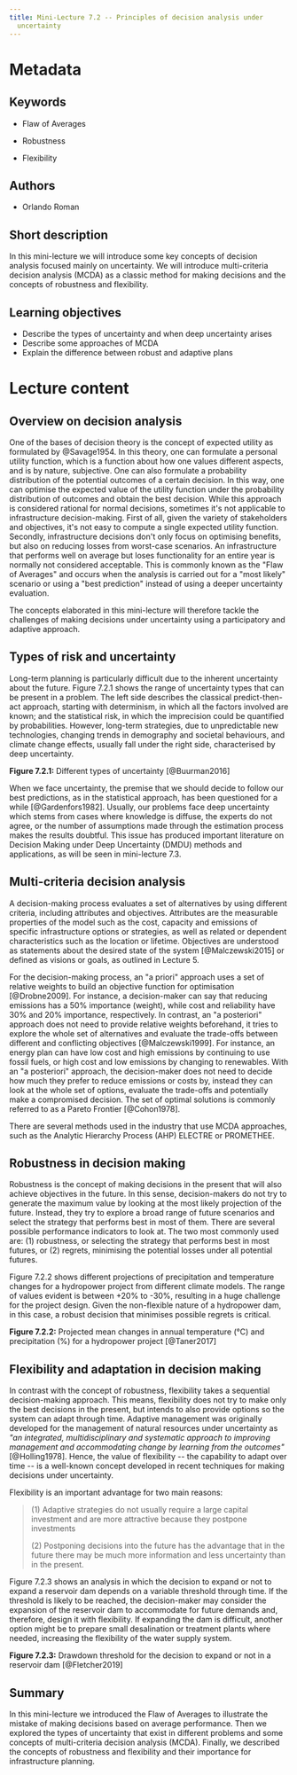 ```yaml
---
title: Mini-Lecture 7.2 -- Principles of decision analysis under
  uncertainty
---
```


# Metadata 

## Keywords

-   Flaw of Averages

-   Robustness

-   Flexibility

## Authors 

-   Orlando Roman

## Short description

In this mini-lecture we will introduce some key concepts of decision
analysis focused mainly on uncertainty. We will introduce multi-criteria
decision analysis (MCDA) as a classic method for making decisions and
the concepts of robustness and flexibility.

## Learning objectives

-   Describe the types of uncertainty and when deep uncertainty arises
-   Describe some approaches of MCDA
-   Explain the difference between robust and adaptive plans

# Lecture content

## Overview on decision analysis

One of the bases of decision theory is the concept of expected utility
as formulated by @Savage1954. In this theory, one can formulate a
personal utility function, which is a function about how one values
different aspects, and is by nature, subjective. One can also formulate
a probability distribution of the potential outcomes of a certain
decision. In this way, one can optimise the expected value of the
utility function under the probability distribution of outcomes and
obtain the best decision. While this approach is considered rational for
normal decisions, sometimes it's not applicable to infrastructure
decision-making. First of all, given the variety of stakeholders and
objectives, it's not easy to compute a single expected utility function.
Secondly, infrastructure decisions don't only focus on optimising
benefits, but also on reducing losses from worst-case scenarios. An
infrastructure that performs well on average but loses functionality for
an entire year is normally not considered acceptable. This is commonly
known as the "Flaw of Averages" and occurs when the analysis is carried
out for a "most likely" scenario or using a "best prediction" instead of
using a deeper uncertainty evaluation.

The concepts elaborated in this mini-lecture will therefore tackle the
challenges of making decisions under uncertainty using a participatory
and adaptive approach.

## Types of risk and uncertainty

Long-term planning is particularly difficult due to the inherent
uncertainty about the future. Figure 7.2.1 shows the range of
uncertainty types that can be present in a problem. The left side
describes the classical predict-then-act approach, starting with
determinism, in which all the factors involved are known; and the
statistical risk, in which the imprecision could be quantified by
probabilities. However, long-term strategies, due to unpredictable new
technologies, changing trends in demography and societal behaviours, and
climate change effects, usually fall under the right side, characterised
by deep uncertainty.

**Figure 7.2.1:** Different types of uncertainty [@Buurman2016]

When we face uncertainty, the premise that we should decide to follow
our best predictions, as in the statistical approach, has been
questioned for a while [@Gardenfors1982]. Usually, our problems face
deep uncertainty which stems from cases where knowledge is diffuse, the
experts do not agree, or the number of assumptions made through the
estimation process makes the results doubtful. This issue has produced
important literature on Decision Making under Deep Uncertainty (DMDU)
methods and applications, as will be seen in mini-lecture 7.3.

## Multi-criteria decision analysis

A decision-making process evaluates a set of alternatives by using
different criteria, including attributes and objectives. Attributes are
the measurable properties of the model such as the cost, capacity and
emissions of specific infrastructure options or strategies, as well as
related or dependent characteristics such as the location or lifetime.
Objectives are understood as statements about the desired state of the
system [@Malczewski2015] or defined as visions or goals, as outlined
in Lecture 5.

For the decision-making process, an "a priori" approach uses a set of
relative weights to build an objective function for optimisation
[@Drobne2009]. For instance, a decision-maker can say that reducing
emissions has a 50% importance (weight), while cost and reliability have
30% and 20% importance, respectively. In contrast, an "a posteriori"
approach does not need to provide relative weights beforehand, it tries
to explore the whole set of alternatives and evaluate the trade-offs
between different and conflicting objectives [@Malczewski1999]. For
instance, an energy plan can have low cost and high emissions by
continuing to use fossil fuels, or high cost and low emissions by
changing to renewables. With an "a posteriori" approach, the
decision-maker does not need to decide how much they prefer to reduce
emissions or costs by, instead they can look at the whole set of
options, evaluate the trade-offs and potentially make a compromised
decision. The set of optimal solutions is commonly referred to as a
Pareto Frontier [@Cohon1978].

There are several methods used in the industry that use MCDA approaches,
such as the Analytic Hierarchy Process (AHP) ELECTRE or PROMETHEE.

## Robustness in decision making

Robustness is the concept of making decisions in the present that will
also achieve objectives in the future. In this sense, decision-makers do
not try to generate the maximum value by looking at the most likely
projection of the future. Instead, they try to explore a broad range of
future scenarios and select the strategy that performs best in most of
them. There are several possible performance indicators to look at. The
two most commonly used are: (1) robustness, or selecting the strategy
that performs best in most futures, or (2) regrets, minimising the
potential losses under all potential futures.

Figure 7.2.2 shows different projections of precipitation and
temperature changes for a hydropower project from different climate
models. The range of values evident is between +20% to -30%, resulting
in a huge challenge for the project design. Given the non-flexible
nature of a hydropower dam, in this case, a robust decision that
minimises possible regrets is critical.

**Figure 7.2.2:** Projected mean changes in annual temperature (°C) and
precipitation (%) for a hydropower project [@Taner2017]

## Flexibility and adaptation in decision making

In contrast with the concept of robustness, flexibility takes a
sequential decision-making approach. This means, flexibility does not
try to make only the best decisions in the present, but intends to also
provide options so the system can adapt through time. Adaptive
management was originally developed for the management of natural
resources under uncertainty as *"an integrated, multidisciplinary and
systematic approach to improving management and accommodating change by
learning from the outcomes"* [@Holling1978]. Hence, the value of
flexibility -- the capability to adapt over time -- is a well-known
concept developed in recent techniques for making decisions under
uncertainty.

Flexibility is an important advantage for two main reasons:

> \(1\) Adaptive strategies do not usually require a large capital
> investment and are more attractive because they postpone investments
>
> \(2\) Postponing decisions into the future has the advantage that in
> the future there may be much more information and less uncertainty
> than in the present.

Figure 7.2.3 shows an analysis in which the decision to expand or not to
expand a reservoir dam depends on a variable threshold through time. If
the threshold is likely to be reached, the decision-maker may consider
the expansion of the reservoir dam to accommodate for future demands
and, therefore, design it with flexibility. If expanding the dam is
difficult, another option might be to prepare small desalination or
treatment plants where needed, increasing the flexibility of the water
supply system.

**Figure 7.2.3:** Drawdown threshold for the decision to expand or not
in a reservoir dam [@Fletcher2019]

## Summary 

In this mini-lecture we introduced the Flaw of Averages to illustrate
the mistake of making decisions based on average performance. Then we
explored the types of uncertainty that exist in different problems and
some concepts of multi-criteria decision analysis (MCDA). Finally, we
described the concepts of robustness and flexibility and their
importance for infrastructure planning.
